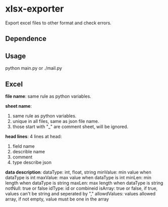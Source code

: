 # xlsx-exporter
Export excel files to other format and check errors.

## Dependence
[openpyxl]: https://openpyxl.readthedocs.io/


## Usage
python main.py or ./mail.py

## Excel
**file name**: same rule as python variables.

**sheet name**:
1. same rule as python variables.
2. unique in all files, same as json file name.
3. those start with "_" are comment sheet, will be ignored.

**head lines**:
4 lines at head:
1. field name
2. describle name
3. comment
4. type describe json

**data description**:
dataType: int, float, string
minValue: min value when dataType is int
maxValue: max value when dataType is int
minLen: min length when dataType is string
maxLen: max length when dataType is string 
notNull: true or false
idType: id or combineid
isArray: true or false, if true, values can't be string and seperated by ","
allowdValues: values allowed array, if not empty, value must be one in the array